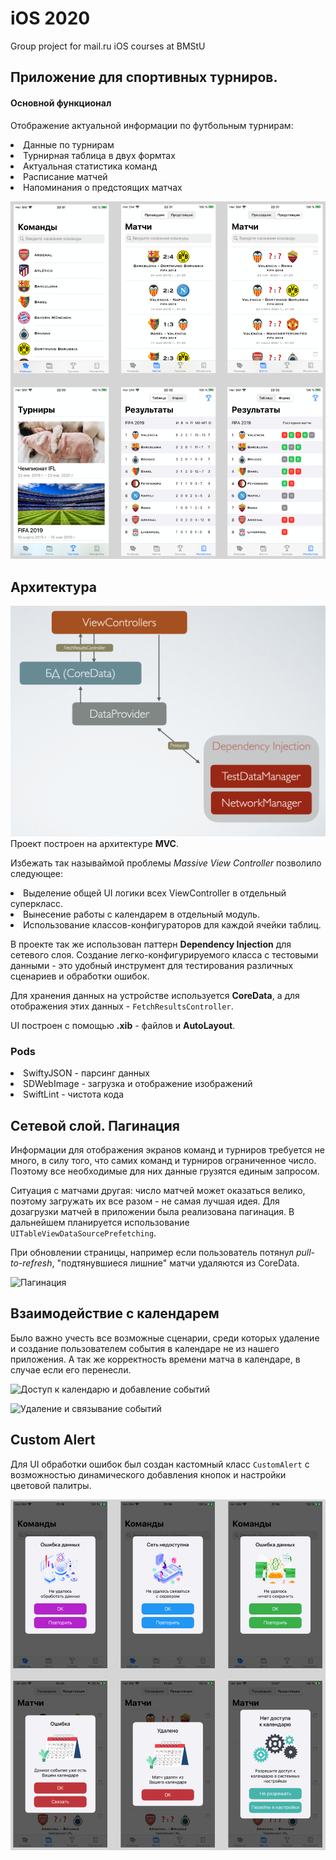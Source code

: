 # iOS 2020
Group project for mail.ru iOS courses at BMStU

## Приложение для спортивных турниров.

#### Основной функционал
Отображение актуальной информации по футбольным турнирам:
<li>
Данные по турнирам
<li>
Турнирная таблица в двух формтах
<li>
Актуальная статистика команд
<li>
Расписание матчей
<li>
Напоминания о предстоящих матчах 
 
 ![Скриншоты](https://github.com/LDDmarc/LocalFootball/blob/daria/LocalFootball/Presentation/screens.png)

 ## Архитектура
 ![Архитектура](https://github.com/LDDmarc/LocalFootball/blob/daria/LocalFootball/Presentation/Architecture.png)
Проект построен на архитектуре **MVC**. 

Избежать так называймой проблемы *Massive View Controller* позволило следующее:
<li>
 Выделение общей UI логики всех ViewController в отдельный суперкласс.
<li>
 Вынесение работы с календарем в отдельный модуль.
<li>
 Использование классов-конфигураторов для каждой ячейки таблиц.
 
 В проекте так же использован паттерн **Dependency Injection** для сетевого слоя. Создание легко-конфигурируемого класса с тестовыми данными - это удобный инструмент для тестирования различных сценариев и обработки ошибок.
 
 Для хранения данных на устройстве используется **CoreData**, а для отображения этих данных -  `FetchResultsController`.
 
 UI построен с помощью **.xib** - файлов и **AutoLayout**.

### Pods
<li> SwiftyJSON - парсинг данных
<li> SDWebImage - загрузка и отображение изображений
<li> SwiftLint - чистота кода
 
  ## Сетевой слой. Пагинация
Информации для отображения экранов команд и турниров требуется не много, в силу того, что самих команд и турниров ограниченное число. Поэтому все необходимые для них данные грузятся единым запросом. 

Ситуация с матчами другая: число матчей может оказаться велико, поэтому загружать их все разом - не самая лучшая идея. Для дозагрузки матчей в приложении была реализована пагинация. В дальнейшем планируется использование `UITableViewDataSourcePrefetching`.

При обновлении страницы, например если пользователь потянул *pull-to-refresh*, "подтянувшиеся лишние" матчи удаляются из CoreData.

 ![Пагинация](https://github.com/LDDmarc/LocalFootball/blob/daria/LocalFootball/Presentation/pagination.gif)
 
## Взаимодействие с календарем
Было важно учесть все возможные сценарии, среди которых удаление и создание пользователем события в календаре не из нашего приложения. А так же корректность времени матча в календаре, в случае если его перенесли.

![Доступ к календарю и добавление событий](https://github.com/LDDmarc/LocalFootball/blob/daria/LocalFootball/Presentation/add&settings.gif)

![Удаление и связывание событий](https://github.com/LDDmarc/LocalFootball/blob/daria/LocalFootball/Presentation/delete&binding.gif)

## Custom Alert
Для UI обработки ошибок был создан кастомный класс `CustomAlert` с возможностью динамического добавления кнопок и настройки цветовой палитры.

 ![Алерты](https://github.com/LDDmarc/LocalFootball/blob/daria/LocalFootball/Presentation/alerts.png)

